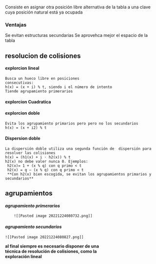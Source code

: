
Consiste en asignar otra posición libre alternativa de la tabla a una clave cuya posición  natural está ya ocupada

### Ventajas 
Se evitan estructuras secundarias
Se aprovehca mejor el espacio de la tabla

## resolucion de colisiones
#### explorcion lineal 
	Busca un hueco libre en posiciones  
	consecutivas:  
	h(x) = (x + i) % t, siendo i el número de intento 
	Tiende agrupamiento primerarios 
#### explorcion Cuadratica

#### explorcion doble 
	Evita los agrupamiento primarios pero pero no los secundarios 
	h(x) = (x + i2) % t

#### Dispersion doble 
	La dispersión doble utiliza una segunda función de  dispersión para resolver las colisiones
	h(x) = (h1(x) + i ⋅ h2(x)) % t  
	h2(x) no debe valer nunca 0. Ejemplos:  
	 h2(x)= 1 + (x % q) con q primo < t  
	 h2(x) = q – (x % q) con q primo < t  
	 **Con h2(x) bien escogida, se evitan los agrupamientos primarios y secundarios**
## agrupamientos
#### *agrupamiento primerarios* 
		![[Pasted image 20221224080732.png]]
#### *agrupamiento secundarios*
	![[Pasted image 20221224080827.png]]




**al final siempre es necesario disponer de una  
técnica de resolución de colisiones, como la  
exploración lineal**